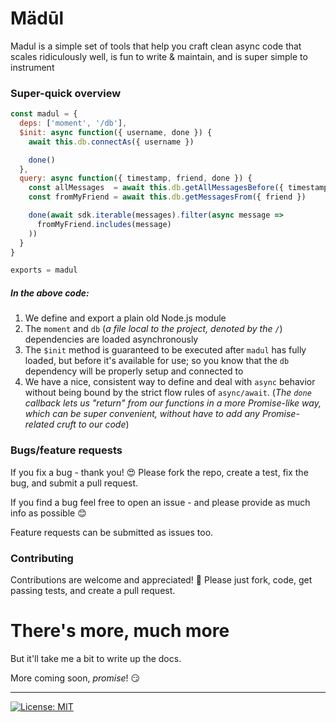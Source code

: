 # Mädūl

Madul is a simple set of tools that help you craft clean async code that scales ridiculously well, is fun to write & maintain, and is super simple to instrument

### Super-quick overview

```js
const madul = {
  deps: ['moment', '/db'],
  $init: async function({ username, done }) {
    await this.db.connectAs({ username })

    done()
  },
  query: async function({ timestamp, friend, done }) {
    const allMessages  = await this.db.getAllMessagesBefore({ timestamp })
    const fromMyFriend = await this.db.getMessagesFrom({ friend })

    done(await sdk.iterable(messages).filter(async message =>
      fromMyFriend.includes(message)
    ))
  }
}

exports = madul
```

##### In the above code:

1. We define and export a plain old Node.js module
1. The `moment` and `db` (_a file local to the project, denoted by the `/`_) dependencies are loaded asynchronously
1. The `$init` method is guaranteed to be executed after `madul` has fully loaded, but before it's available for use; so you know that the `db` dependency will be properly setup and connected to
1. We have a nice, consistent way to define and deal with `async` behavior without being bound by the strict flow rules of `async/await`. (_The `done` callback lets us "return" from our functions in a more Promise-like way, which can be super convenient, without have to add any Promise-related cruft to our code_)

### Bugs/feature requests

If you fix a bug - thank you! :heart_eyes: Please fork the repo, create a test, fix the bug, and submit a pull request.

If you find a bug feel free to open an issue - and please provide as much info as possible :blush:

Feature requests can be submitted as issues too.

### Contributing

Contributions are welcome and appreciated! :metal: Please just fork, code, get passing tests, and create a pull request.

# There's more, much more

But it'll take me a bit to write up the docs.

More coming soon, _promise_! 😏

---

[![License: MIT](https://img.shields.io/badge/License-MIT-yellow.svg)](https://opensource.org/licenses/MIT)
